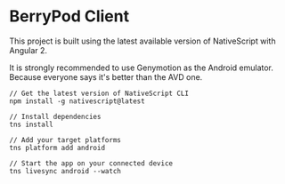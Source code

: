 # BerryPod Client

This project is built using the latest available version of NativeScript with Angular 2.

It is strongly recommended to use Genymotion as the Android emulator. Because everyone says it's better than the AVD one.

```
// Get the latest version of NativeScript CLI
npm install -g nativescript@latest

// Install dependencies
tns install

// Add your target platforms
tns platform add android

// Start the app on your connected device
tns livesync android --watch
```
